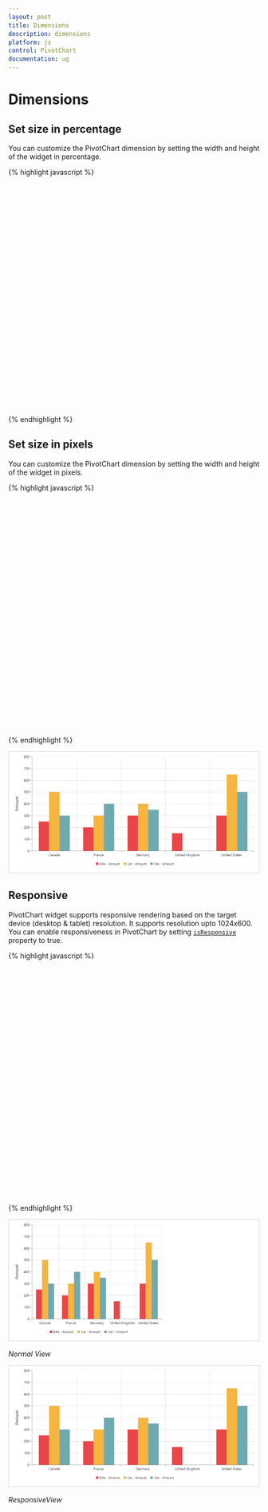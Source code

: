 ```yaml
---
layout: post
title: Dimensions
description: dimensions
platform: js
control: PivotChart
documentation: ug
---
```


# Dimensions

## Set size in percentage

You can customize the PivotChart dimension by setting the width and height of the widget in percentage.

{% highlight javascript %}

<body>
    <div id="PivotChart1" style="width: 100%; height: 450px" ></div>
    <script type="text/javascript">
                //Datasource
                ....
                ....
        $(function () {
            $("#PivotChart1").ejPivotChart({
                ....
                ....
                //Setting size to Chart container
                size: {
                    height: "80%",
                    width: "80%"
               }
            });
        });
    </script>
</body>

{% endhighlight %}

## Set size in pixels

You can customize the PivotChart dimension by setting the width and height of the widget in pixels.

{% highlight javascript %}

<body>
    <div id="PivotChart1" style="width: 950px; height: 460px" ></div>
    <script type="text/javascript">
                //Datasource
                ....
                ....
        $(function () {
            $("#PivotChart1").ejPivotChart({
                ....
                ....
                //Setting size to Chart container
                size: {
                    height: "460px",
                    width: "950px"
               }
            });
        });
    </script>
</body>

{% endhighlight %}

![](Dimensions_images/Dimensions.png) 

## Responsive

PivotChart widget supports responsive rendering based on the target device (desktop & tablet) resolution. It supports resolution upto 1024x600. You can enable responsiveness in PivotChart by setting [`isResponsive`](/js/api/ejpivotchart#members:isresponsive) property to true.

{% highlight javascript %}

<body>
    <div id="PivotChart1" style="min-width: 950px; min-height: 460px" ></div>
    <script type="text/javascript">
                //Datasource
                ....
                ....
        $(function () {
            $("#PivotChart1").ejPivotChart({
                ....
                ....
                //Enable responsiveness to change the Chart size dynamically.
                isResponsive: true,	
                size: {
                    height: "460px",
                    width: "950px"
               }
            });
        });
    </script>
</body>

{% endhighlight %}

![](Dimensions_images/NormalView.png)

_Normal View_

![](Dimensions_images/ResponsiveView.png)

_ResponsiveView_